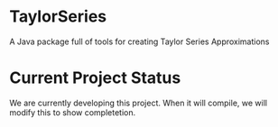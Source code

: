 # TaylorSeries
A Java package full of tools for creating Taylor Series Approximations

# Current Project Status
We are currently developing this project. When it will compile, we will modify this to show completetion.

